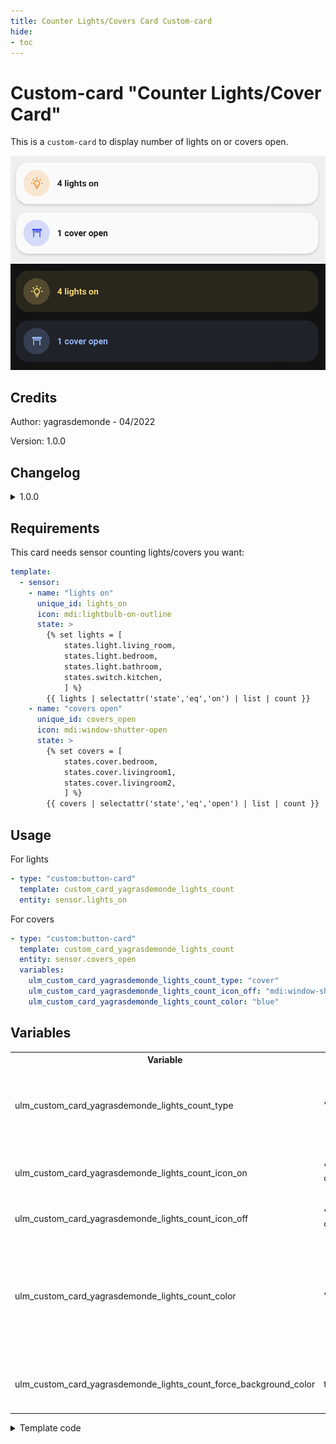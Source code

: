 ```yaml
---
title: Counter Lights/Covers Card Custom-card
hide:
- toc
---
```

<!-- markdownlint-disable MD046 -->

# Custom-card "Counter Lights/Cover Card"

This is a `custom-card` to display number of lights on or covers open.

![Screenshot light mode](../../assets/img/screenshot_light_count_lights.png)
![Screenshot dark mode](../../assets/img/screenshot_dark_count_lights.png)

## Credits

Author: yagrasdemonde - 04/2022

Version: 1.0.0

## Changelog

<details>
<summary>1.0.0</summary>
Initial release.
</details>

## Requirements

This card needs sensor counting lights/covers you want:

```yaml
template:
  - sensor:
    - name: "lights on"
      unique_id: lights_on
      icon: mdi:lightbulb-on-outline
      state: >
        {% set lights = [
            states.light.living_room,
            states.light.bedroom,
            states.light.bathroom,
            states.switch.kitchen,
            ] %}
        {{ lights | selectattr('state','eq','on') | list | count }}
    - name: "covers open"
      unique_id: covers_open
      icon: mdi:window-shutter-open
      state: >
        {% set covers = [
            states.cover.bedroom,
            states.cover.livingroom1,
            states.cover.livingroom2,
            ] %}
        {{ covers | selectattr('state','eq','open') | list | count }}
```

## Usage

For lights

```yaml
- type: "custom:button-card"
  template: custom_card_yagrasdemonde_lights_count
  entity: sensor.lights_on
```

For covers

```yaml
- type: "custom:button-card"
  template: custom_card_yagrasdemonde_lights_count
  entity: sensor.covers_open
  variables:
    ulm_custom_card_yagrasdemonde_lights_count_type: "cover"
    ulm_custom_card_yagrasdemonde_lights_count_icon_off: "mdi:window-shutter"
    ulm_custom_card_yagrasdemonde_lights_count_color: "blue"
```

## Variables

<table>
<tr>
<th>Variable</th>
<th>Example</th>
<th>Required</th>
<th>Default</th>
<th>Explanation</th>
</tr>
<tr>
<td>ulm_custom_card_yagrasdemonde_lights_count_type</td>
<td>"cover"</td>
<td>No</td>
<td>"light"</td>
<td>The entity type used for translations<br>Values available : cover, light</td>
</tr>
<tr>
<td>ulm_custom_card_yagrasdemonde_lights_count_icon_on</td>
<td>"mdi:lightbulb-on-outline"</td>
<td>No</td>
<td>Sensor Icon</td>
<td>Overwrites the sensor icon used for on/open state</td>
</tr>
<tr>
<td>ulm_custom_card_yagrasdemonde_lights_count_icon_off</td>
<td>"mdi:lightbulb-outline"</td>
<td>No</td>
<td>"mdi:lightbulb-outline"</td>
<td>Icon for state off/closed</td>
</tr>
<tr>
<td>ulm_custom_card_yagrasdemonde_lights_count_color</td>
<td>"red"</td>
<td>No</td>
<td>"yellow"</td>
<td>Style the color of icon, name and card (if applicable)<br>Values available : blue, green, grey, pink, purple, red, yellow</td>
</tr>
<tr>
<td>ulm_custom_card_yagrasdemonde_lights_count_force_background_color</td>
<td>true</td>
<td>No</td>
<td>false</td>
<td>Force background card color even in light mode</td>
</tr>
</table>

<details>
<summary>Template code</summary>

```yaml
custom_card_yagrasdemonde_lights_count:
  show_name: true
  template:
    - "ulm_custom_card_yagrasdemonde_lights_count_language_variables"
    - "icon_only"
    - "ulm_language_variables"
  variables:
    ulm_custom_card_yagrasdemonde_lights_count_icon_on: "[[[ return entity.attributes.icon ]]]"
    ulm_custom_card_yagrasdemonde_lights_count_icon_off: "mdi:lightbulb-outline"
    ulm_custom_card_yagrasdemonde_lights_count_color: "yellow"
    ulm_custom_card_yagrasdemonde_lights_count_force_background_color: false
  tap_action:
    action: "none"
  name: >-
    [[[
      var entity_count_O = '';
      var entity_count_1 = '';
      var entity_count_many = '';
      if(variables.ulm_custom_card_yagrasdemonde_lights_count_type == "cover") {
        entity_count_O = variables.ulm_custom_card_yagrasdemonde_lights_count_cover_0;
        entity_count_1 = variables.ulm_custom_card_yagrasdemonde_lights_count_cover_1;
        entity_count_many = variables.ulm_custom_card_yagrasdemonde_lights_count_cover_many;
      }
      else {
        entity_count_O = variables.ulm_custom_card_yagrasdemonde_lights_count_light_0;
        entity_count_1 = variables.ulm_custom_card_yagrasdemonde_lights_count_light_1;
        entity_count_many = variables.ulm_custom_card_yagrasdemonde_lights_count_light_many;
      }
      if (entity.state != "unavailable") {
        if (entity.state == 0) {
          return entity_count_O;
        } else if (entity.state == 1) {
          return entity_count_1;
        } else {
          return entity.state + " " + entity_count_many;
        }
      } else {
        return variables.ulm_unavailable;
      }
    ]]]
  icon: >
    [[[
        if (entity.state == 0) {
          return variables.ulm_custom_card_yagrasdemonde_lights_count_icon_off;
        }
        else {
          return variables.ulm_custom_card_yagrasdemonde_lights_count_icon_on;
        }
    ]]]
  styles:
    icon:
      - color: >
          [[[
              if (entity.state == 0) {
                return 'rgba(var(--color-theme),0.2)';
              }
              else {
                return 'rgba(var(--color-' + variables.ulm_custom_card_yagrasdemonde_lights_count_color + '),1)';
              }
          ]]]
    name:
      - align-self: "center"
      - justify-self: "start"
      - font-weight: "bold"
      - font-size: "14px"
      - margin-left: "12px"
      - filter: "opacity(100%)"
    img_cell:
      - background-color: >
          [[[
              if (entity.state == 0) {
                return 'rgba(var(--color-theme),0.05)';
              }
              else {
                return 'rgba(var(--color-' + variables.ulm_custom_card_yagrasdemonde_lights_count_color + '),0.2)';
              }
          ]]]
    grid:
      - grid-template-areas: "'i n'"
      - grid-template-columns: "min-content min-content"
      - grid-template-rows: "min-content"
  state:
    - value: 1
      operator: '>='
      styles:
        card:
          - background-color: >-
              [[[
                  if (variables.ulm_custom_card_yagrasdemonde_lights_count_force_background_color == true || hass.themes.darkMode){
                    return 'rgba(var(--color-' + variables.ulm_custom_card_yagrasdemonde_lights_count_color + '-text),0.1)';
                  }
                  else {
                    return 'rgba(var(--color-background-' + variables.ulm_custom_card_yagrasdemonde_lights_count_color + '),var(--opacity-bg))';
                  }
              ]]]
        name:
          - color: "[[[ return 'rgba(var(--color-' + variables.ulm_custom_card_yagrasdemonde_lights_count_color + '-text),1)' ]]]"
```

</details>
